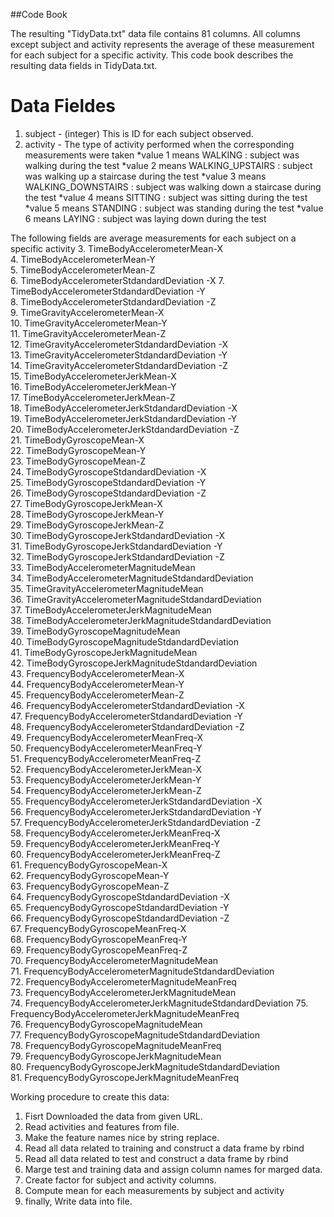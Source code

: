 ##Code Book

The resulting "TidyData.txt" data file contains 81 columns. All columns except subject and activity represents the average of these measurement for
 each subject for a specific activity. This code book describes the resulting data fields in TidyData.txt.

# Data Fieldes

1. subject - (integer) This is ID for each subject observed. 
2. activity - The type of activity performed when the corresponding measurements were taken
	*value 1 means WALKING : subject was walking during the test
	*value 2 means WALKING_UPSTAIRS : subject was walking up a staircase during the test
	*value 3 means WALKING_DOWNSTAIRS : subject was walking down a staircase during the test
	*value 4 means SITTING : subject was sitting during the test
	*value 5 means STANDING : subject was standing during the test
	*value 6 means LAYING : subject was laying down during the test

The following fields are average measurements for each subject on a specific activity
 3. TimeBodyAccelerometerMean-X                              
 4. TimeBodyAccelerometerMean-Y                               
 5. TimeBodyAccelerometerMean-Z                               
 6. TimeBodyAccelerometerStdandardDeviation -X
 7. TimeBodyAccelerometerStdandardDeviation -Y                
 8. TimeBodyAccelerometerStdandardDeviation -Z                
 9. TimeGravityAccelerometerMean-X                            
10. TimeGravityAccelerometerMean-Y                            
11. TimeGravityAccelerometerMean-Z                            
12. TimeGravityAccelerometerStdandardDeviation -X             
13. TimeGravityAccelerometerStdandardDeviation -Y             
14. TimeGravityAccelerometerStdandardDeviation -Z             
15. TimeBodyAccelerometerJerkMean-X                           
16. TimeBodyAccelerometerJerkMean-Y                           
17. TimeBodyAccelerometerJerkMean-Z                           
18. TimeBodyAccelerometerJerkStdandardDeviation -X            
19. TimeBodyAccelerometerJerkStdandardDeviation -Y            
20. TimeBodyAccelerometerJerkStdandardDeviation -Z            
21. TimeBodyGyroscopeMean-X                                   
22. TimeBodyGyroscopeMean-Y                                   
23. TimeBodyGyroscopeMean-Z                                   
24. TimeBodyGyroscopeStdandardDeviation -X                    
25. TimeBodyGyroscopeStdandardDeviation -Y                    
26. TimeBodyGyroscopeStdandardDeviation -Z                    
27. TimeBodyGyroscopeJerkMean-X                               
28. TimeBodyGyroscopeJerkMean-Y                               
29. TimeBodyGyroscopeJerkMean-Z                               
30. TimeBodyGyroscopeJerkStdandardDeviation -X                
31. TimeBodyGyroscopeJerkStdandardDeviation -Y                
32. TimeBodyGyroscopeJerkStdandardDeviation -Z                
33. TimeBodyAccelerometerMagnitudeMean                        
34. TimeBodyAccelerometerMagnitudeStdandardDeviation         
35. TimeGravityAccelerometerMagnitudeMean                     
36. TimeGravityAccelerometerMagnitudeStdandardDeviation      
37. TimeBodyAccelerometerJerkMagnitudeMean                    
38. TimeBodyAccelerometerJerkMagnitudeStdandardDeviation     
39. TimeBodyGyroscopeMagnitudeMean                            
40. TimeBodyGyroscopeMagnitudeStdandardDeviation             
41. TimeBodyGyroscopeJerkMagnitudeMean                        
42. TimeBodyGyroscopeJerkMagnitudeStdandardDeviation         
43. FrequencyBodyAccelerometerMean-X                          
44. FrequencyBodyAccelerometerMean-Y                         
45. FrequencyBodyAccelerometerMean-Z                         
46. FrequencyBodyAccelerometerStdandardDeviation -X           
47. FrequencyBodyAccelerometerStdandardDeviation -Y          
48. FrequencyBodyAccelerometerStdandardDeviation -Z           
49. FrequencyBodyAccelerometerMeanFreq-X                      
50. FrequencyBodyAccelerometerMeanFreq-Y                      
51. FrequencyBodyAccelerometerMeanFreq-Z                      
52. FrequencyBodyAccelerometerJerkMean-X                      
53. FrequencyBodyAccelerometerJerkMean-Y                      
54. FrequencyBodyAccelerometerJerkMean-Z                      
55. FrequencyBodyAccelerometerJerkStdandardDeviation -X       
56. FrequencyBodyAccelerometerJerkStdandardDeviation -Y       
57. FrequencyBodyAccelerometerJerkStdandardDeviation -Z       
58. FrequencyBodyAccelerometerJerkMeanFreq-X                  
59. FrequencyBodyAccelerometerJerkMeanFreq-Y                  
60. FrequencyBodyAccelerometerJerkMeanFreq-Z                  
61. FrequencyBodyGyroscopeMean-X                              
62. FrequencyBodyGyroscopeMean-Y                              
63. FrequencyBodyGyroscopeMean-Z                              
64. FrequencyBodyGyroscopeStdandardDeviation -X               
65. FrequencyBodyGyroscopeStdandardDeviation -Y               
66. FrequencyBodyGyroscopeStdandardDeviation -Z               
67. FrequencyBodyGyroscopeMeanFreq-X                          
68. FrequencyBodyGyroscopeMeanFreq-Y                          
69. FrequencyBodyGyroscopeMeanFreq-Z                          
70. FrequencyBodyAccelerometerMagnitudeMean                   
71. FrequencyBodyAccelerometerMagnitudeStdandardDeviation    
72. FrequencyBodyAccelerometerMagnitudeMeanFreq               
73. FrequencyBodyAccelerometerJerkMagnitudeMean               
74. FrequencyBodyAccelerometerJerkMagnitudeStdandardDeviation
75. FrequencyBodyAccelerometerJerkMagnitudeMeanFreq           
76. FrequencyBodyGyroscopeMagnitudeMean                       
77. FrequencyBodyGyroscopeMagnitudeStdandardDeviation        
78. FrequencyBodyGyroscopeMagnitudeMeanFreq                   
79. FrequencyBodyGyroscopeJerkMagnitudeMean                   
80. FrequencyBodyGyroscopeJerkMagnitudeStdandardDeviation     
81. FrequencyBodyGyroscopeJerkMagnitudeMeanFreq   


Working procedure to create this data:
1. Fisrt Downloaded the data from given URL.
2. Read activities and features from file.  
3. Make the feature names nice by string replace.
4. Read all data related to training and construct a data frame by rbind
5. Read all data related to test and construct a data frame by rbind
6. Marge test and training data and assign column names for marged data.
7. Create factor for subject and activity columns.
8. Compute mean for each measurements by subject and activity 
9. finally, Write data into file.


